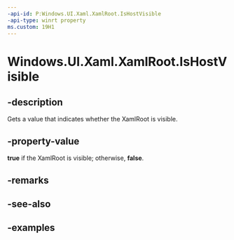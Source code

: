 ```yaml
---
-api-id: P:Windows.UI.Xaml.XamlRoot.IsHostVisible
-api-type: winrt property
ms.custom: 19H1
---
```


<!-- Property syntax.
public bool IsHostVisible { get; }
-->

# Windows.UI.Xaml.XamlRoot.IsHostVisible

## -description

Gets a value that indicates whether the XamlRoot is visible.



## -property-value

**true** if the XamlRoot is visible; otherwise, **false**.

## -remarks

## -see-also

## -examples

